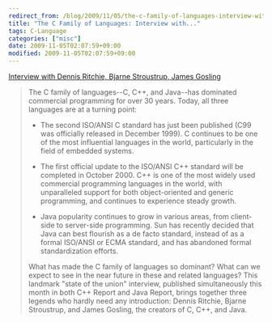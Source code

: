 ```yaml
---
redirect_from: /blog/2009/11/05/the-c-family-of-languages-interview-with/
title: "The C Family of Languages: Interview with..."
tags: C-Language
categories: ["misc"]
date: 2009-11-05T02:07:59+09:00
modified: 2009-11-05T02:07:59+09:00
---
```

[Interview with Dennis Ritchie, Bjarne Stroustrup, James Gosling](http://www.gotw.ca/publications/c_family_interview.htm)

> The C family of languages--C, C++, and Java--has dominated commercial programming for over 30 years. Today, all three languages are at a turning point:  
>   
> - The second ISO/ANSI C standard has just been published (C99 was officially released in December 1999). C continues to be one of the most influential languages in the world, particularly in the field of embedded systems.  
>   
> - The first official update to the ISO/ANSI C++ standard will be completed in October 2000. C++ is one of the most widely used commercial programming languages in the world, with unparalleled support for both object-oriented and generic programming, and continues to experience steady growth.  
>   
> - Java popularity continues to grow in various areas, from client-side to server-side programming. Sun has recently decided that Java can best flourish as a de facto standard, instead of as a formal ISO/ANSI or ECMA standard, and has abandoned formal standardization efforts.  
>   
> What has made the C family of languages so dominant? What can we expect to see in the near future in these and related languages? This landmark "state of the union" interview, published simultaneously this month in both C++ Report and Java Report, brings together three legends who hardly need any introduction: Dennis Ritchie, Bjarne Stroustrup, and James Gosling, the creators of C, C++, and Java.
